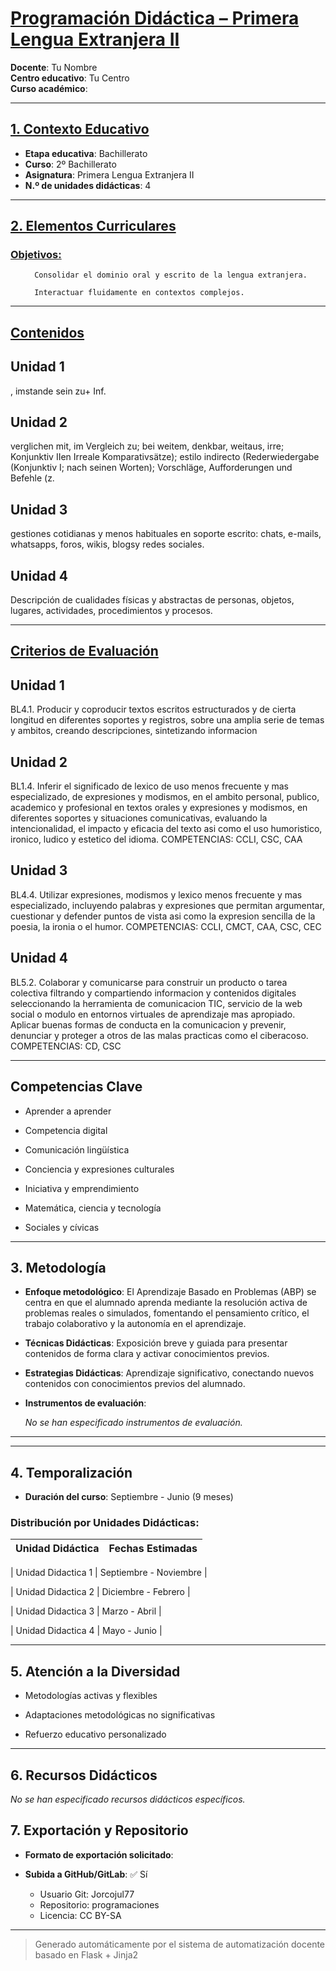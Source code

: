 # <u>Programación Didáctica – Primera Lengua Extranjera II</u>

**Docente**: Tu Nombre  
**Centro educativo**: Tu Centro  
**Curso académico**:   

---

## <u>1. Contexto Educativo</u>

- **Etapa educativa**: Bachillerato
- **Curso**: 2º Bachillerato
- **Asignatura**: Primera Lengua Extranjera II
- **N.º de unidades didácticas**: 4

---
## <u>2. Elementos Curriculares</u>

### <u>Objetivos:</u>


  <ul>
    
      Consolidar el dominio oral y escrito de la lengua extranjera.
    
      Interactuar fluidamente en contextos complejos.
    
  </ul>


---

## <u>Contenidos</u>

## Unidad 1
, imstande sein zu+ Inf.

## Unidad 2
verglichen mit, im Vergleich zu; bei weitem, denkbar, weitaus, irre; Konjunktiv IIen Irreale Komparativsätze); estilo indirecto (Rederwiedergabe (Konjunktiv I; nach seinen Worten); Vorschläge, Aufforderungen und Befehle (z.

## Unidad 3
gestiones cotidianas y menos habituales en soporte escrito: chats, e-mails, whatsapps, foros, wikis, blogsy redes sociales.

## Unidad 4
Descripción de cualidades físicas y abstractas de personas, objetos, lugares, actividades, procedimientos y procesos.


---

## <u>Criterios de Evaluación</u>

## Unidad 1
BL4.1. Producir y coproducir textos escritos estructurados y de cierta longitud en diferentes soportes y
registros, sobre una amplia serie de temas y ambitos, creando descripciones, sintetizando informacion

## Unidad 2
BL1.4. Inferir el significado de lexico de uso menos frecuente y mas especializado, de expresiones y
modismos, en el ambito personal, publico, academico y profesional en textos orales y expresiones y
modismos, en diferentes soportes y situaciones comunicativas, evaluando la intencionalidad, el impacto y
eficacia del texto asi como el uso humoristico, ironico, ludico y estetico del idioma.
COMPETENCIAS: CCLI, CSC, CAA

## Unidad 3
BL4.4. Utilizar expresiones, modismos y lexico menos frecuente y mas especializado, incluyendo
palabras y expresiones que permitan argumentar, cuestionar y defender puntos de vista asi como la
expresion sencilla de la poesia, la ironia o el humor.
COMPETENCIAS: CCLI, CMCT, CAA, CSC, CEC

## Unidad 4
BL5.2. Colaborar y comunicarse para construir un producto o tarea colectiva filtrando y compartiendo
informacion y contenidos digitales seleccionando la herramienta de comunicacion TIC, servicio de la web
social o modulo en entornos virtuales de aprendizaje mas apropiado. Aplicar buenas formas de conducta
en la comunicacion y prevenir, denunciar y proteger a otros de las malas practicas como el ciberacoso.
COMPETENCIAS: CD, CSC


---

## Competencias Clave


- Aprender a aprender

- Competencia digital

- Comunicación lingüística

- Conciencia y expresiones culturales

- Iniciativa y emprendimiento

- Matemática, ciencia y tecnología

- Sociales y cívicas



---

## 3. Metodología

- **Enfoque metodológico**: El Aprendizaje Basado en Problemas (ABP) se centra en que el alumnado aprenda mediante la resolución activa de problemas reales o simulados, fomentando el pensamiento crítico, el trabajo colaborativo y la autonomía en el aprendizaje.
- **Técnicas Didácticas**: Exposición breve y guiada para presentar contenidos de forma clara y activar conocimientos previos.
- **Estrategias Didácticas**: Aprendizaje significativo, conectando nuevos contenidos con conocimientos previos del alumnado.
- **Instrumentos de evaluación**:

  _No se han especificado instrumentos de evaluación._


---
---

## 4. Temporalización

- **Duración del curso**: Septiembre - Junio (9 meses)

### **Distribución por Unidades Didácticas:**


| Unidad Didáctica | Fechas Estimadas |
|------------------|------------------|


| Unidad Didactica 1 | Septiembre - Noviembre |

| Unidad Didactica 2 | Diciembre - Febrero |

| Unidad Didactica 3 | Marzo - Abril |

| Unidad Didactica 4 | Mayo - Junio |



---

## 5. Atención a la Diversidad



* Metodologías activas y flexibles

* Adaptaciones metodológicas no significativas

* Refuerzo educativo personalizado


---

## 6. Recursos Didácticos


_No se han especificado recursos didácticos específicos._

## 7. Exportación y Repositorio

- **Formato de exportación solicitado**: 
- **Subida a GitHub/GitLab**: ✅ Sí

  - Usuario Git: Jorcojul77
  - Repositorio: programaciones
  - Licencia: CC BY-SA


---

> Generado automáticamente por el sistema de automatización docente basado en Flask + Jinja2